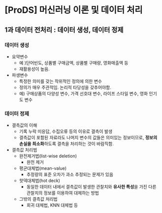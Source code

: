 # [ProDS] 머신러닝 이론 및 데이터 처리

## 1과 데이터 전처리 : 데이터 생성, 데이터 정제

### 데이터 생성

* 요약변수
  * 예 )단어빈도, 상품별 구매금액, 상품별 구매량, 영화매출액 등
  * 재활용성이 높음.
* 파생변수
  * 특정한 의미를 갖는 작위적인 정의에 의한 변수
  * 정의가 매우 주관적임. 논리적 타당성을 갖추어야함.
  * 예) 구매상품의 다양성 변수, 가격 선호대 변수, 라이프 스타일 변수, 영화 인기도 변수

### 데이터 정제

* 결측값의 이해
  * 기록 누락 미응답, 수집오류 등의 이유로 결측이 발생
  * 결측값이 포함된 자료라도 나머지 변수의 값들은 의미있는 정보이므로, **정보의 손실을 최소화**하도록 결측을 처리하는 것이 바람직함.
* 결측값 처리법
  * 완전제거법(list-wise deletion)
    * 완전 제거
  * 평균대체법(mean-value)
    * 추정량의 표준 오차가 과소 추정되는 문제가 있음
  * 핫덱대체법(hot deck)
    * 동일한 데이터 내에서 결측값이 발생한 관찰치와 **유사한 특성**을 가진 다른 관찰치의 정보를 이용하여 대체하는 방법
  * 그밖의 결측값 처리법
    * 회귀 대체법, KNN 대체법 등



